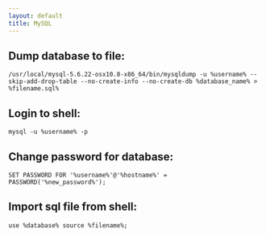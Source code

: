 ```yaml
---
layout: default
title: MySQL
---
```


## Dump database to file: ##

`/usr/local/mysql-5.6.22-osx10.8-x86_64/bin/mysqldump -u %username% --skip-add-drop-table --no-create-info --no-create-db %database_name% > %filename.sql%`

## Login to shell: ##
`mysql -u %username% -p`

## Change password for database: ##

`SET PASSWORD FOR '%username%'@'%hostname%' = PASSWORD('%new_password%');`

## Import sql file from shell: ##

`use %database%
source %filename%;`
